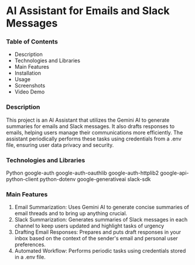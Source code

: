 # AI Assistant for Emails and Slack Messages

### Table of Contents
- Description
- Technologies and Libraries
- Main Features
- Installation
- Usage
- Screenshots
- Video Demo

### Description

This project is an AI Assistant that utilizes the Gemini AI to generate summaries for emails and Slack messages. It also drafts responses to emails, helping users manage their communications more efficiently. The assistant periodically performs these tasks using credentials from a .env file, ensuring user data privacy and security.

### Technologies and Libraries

Python
google-auth
google-auth-oauthlib
google-auth-httplib2
google-api-python-client
python-dotenv
google-generativeai
slack-sdk

### Main Features

1) Email Summarization:
Uses Gemini AI to generate concise summaries of email threads and to bring up anything crucial.
2) Slack Summarization:
Generates summaries of Slack messages in each channel to keep users updated and highlight tasks of urgency
3) Drafting Email Responses:
Prepares and puts draft responses in your inbox based on the context of the sender's email and personal user preferences.
4) Automated Workflow:
Performs periodic tasks using credentials stored in a .env file.
